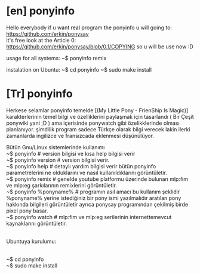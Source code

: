# [en] ponyinfo
Hello everybody if u want real program the ponyinfo u will going to:
  https://github.com/erkin/ponysay  
it's free look at the Article 0:
  https://github.com/erkin/ponysay/blob/0.1/COPYING
    so u will be use now :D

usage for all systems:
  ~$ ponyinfo remix 

instalation on Ubuntu:
  ~$ cd ponyinfo
  ~$ sudo make install

# [Tr] ponyinfo
Herkese selamlar ponyinfo temelde [(My Little Pony - FrienShip Is Magic)] karakterlerinin temel bilgi ve özelliklerini
paylaşmak için tasarlandı ( Bir Çeşit ponywiki yani ;D ) ama içerisinde ponywatch gibi özelikklerinde olması planlanıyor.
şimdilik program sadece Türkçe olarak bilgi verecek lakin ilerki zamanlarda ingilizce ve fransızcada eklenmesi düşünülüyor.

Bütün Gnu/Linux sistemlerinde kullanımı
<br>
  ~$ ponyinfo # version bilgisi ve kısa help bilgisi verir
<br>
  ~$ ponyinfo version # version bilgisi verir.
<br>
  ~$ ponyinfo help # detaylı yardım bilgisi verir bütün ponyinfo parametrelerini ne olduklarını ve nasıl kullanıldıklarını görüntületir.
<br>
  ~$ ponyinfo remix # genelde youtube platformu üzerinde bulunan mlp:fim ve mlp:eg şarkılarının remixlerini görüntületir.
<br>
  ~$ ponyinfo %ponyname% # programın asıl amacı bu kullanım şeklidir %ponyname% yerine istediğiniz bir pony ismi yazılmalıdır aratılan pony hakkında bilgileri görüntületir ayrıca ponysay programından çekilmiş birde pixel pony basar.
<br>
 ~$ ponyinfo watch # mlp:fim ve mlp:eg serilerinin internettemevcut kaynaklarını görüntületir.
<br>
<br>
<p>Ubuntuya kurulumu:</p>
<br>
  ~$ cd ponyinfo
<br>
  ~$ sudo make install
